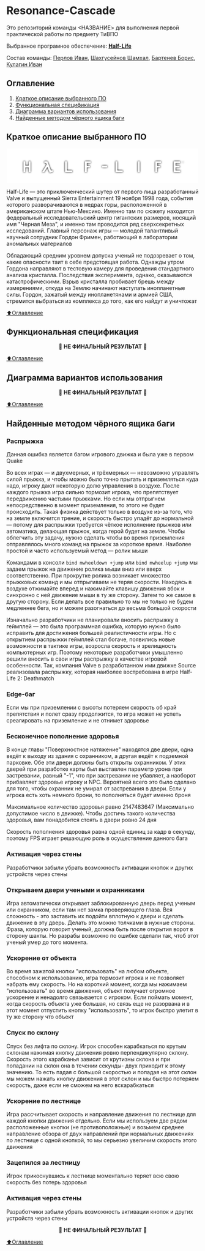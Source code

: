# Resonance-Cascade
Это репозиторий команды <НАЗВАНИЕ> для выполнения первой практической работы по предмету ТиВПО

Выбранное програмное обеспечение: [**Half-Life**](https://ru.wikipedia.org/wiki/Half-Life)

Состав команды: [Перлов Иван](https://github.com/Torusaynim), [Шахгусейнов Шамхал](https://github.com/shamhal3228), [Бартенев Борис](https://github.com/Flamer322), [Кулагин Иван](https://github.com/Ivan-Kulagin)

## Оглавление

1. [Краткое описание выбранного ПО](#Краткое-описание-выбранного-ПО)
2. [Функциональная спецификация](#Краткое-описание-выбранного-ПО)
3. [Диаграмма вариантов использования](#Диаграмма-вариантов-использования)
4. [Найденные методом чёрного ящика баги](#Найденные-методом-чёрного-ящика-баги)

## Краткое описание выбранного ПО

<p align="center"><img src="assets/Half-Life_logo.png" align="center" /></p>

Half-Life — это приключенческий шутер от первого лица разработанный Valve и выпущенный Sierra Entertainment 19 ноября 1998 года, события которого разворачиваются в недрах горы, расположенной в американском штате Нью-Мексико. Именно там по сюжету находится федеральный исследовательский центр гигантских размеров, носящий имя "Черная Меза", и именно там проводится ряд сверхсекретных исследований. Главный персонаж игры — молодой талантливый научный сотрудник Гордон Фримен, работающий в лаборатории аномальных материалов

Обладающий средним уровнем допуска ученый не подозревает о том, какие опасности таит в себе предстоящая работа. Однажды утром Гордона направляют в тестовую камеру для проведения стандартного анализа кристалла. Последствия эксперимента, однако, оказываются катастрофическими. Взрыв кристалла пробивает брешь между измерениями, откуда на Землю начинают наступать инопланетные силы. Гордон, зажатый между инопланетянами и армией США, стремится выбраться из комплекса до того, как его найдут и уничтожат

[:arrow_up:Оглавление](#Оглавление)

## Функциональная спецификация

<p align="center">🚧 <b>НЕ ФИНАЛЬНЫЙ РЕЗУЛЬТАТ</b> 🚧</p>

[:arrow_up:Оглавление](#Оглавление)

## Диаграмма вариантов использования

<p align="center">🚧 <b>НЕ ФИНАЛЬНЫЙ РЕЗУЛЬТАТ</b> 🚧</p>

[:arrow_up:Оглавление](#Оглавление)

## Найденные методом чёрного ящика баги

### Распрыжка

Данная ошибка является багом игрового движка и была уже в первом Quake

Во всех играх — и двухмерных, и трёхмерных — невозможно управлять силой прыжка, и чтобы можно было точно прыгать и приземляться куда надо, игроку дают некоторую долю управления в воздухе. После каждого прыжка игра сильно тормозит игрока, что препятствует передвижению частыми прыжками. Но если мы отпрыгнем непосредственно в момент приземления, то этого не будет происходить. Такая физика действует только в воздухе из-за того, что на земле включится трение, и скорость быстро упадёт до нормальной — потому для распрыжки требуется чёткое исполнение прыжков или автоматика, делающая прыжок, когда герой будет на земле. Чтобы облегчить эту задачу, нужно сделать чтобы во время приземления отправлялось много команд на прыжок за короткое время. Наиболее простой и часто используемый метод — ролик мыши

Командами в консоли `bind mwheeldown +jump` или `bind mwheelup +jump` мы задаем прыжок на движение ролика мыши вниз или вверх соответственно. При прокрутке ролика возникает множество прыжковых команд и мы отпрыгиваем не теряя скорости. Находясь в воздухе отжимайте вперед и нажимайте клавишу движения вбок и синхронно с ней движение мыши в ту же сторону. Затем то же самое в другую сторону. Если делать все правильно то мы не только не будем медленнее бега, но и можем разогнаться до весьма большой скорости

Изначально разработчики не планировали вносить распрыжку в геймплей — это была программная ошибка, которую нужно было исправить для достижения большей реалистичности игры. Но с открытием распрыжки геймплей стал богаче, появились новые возможности в тактике игры, возросла скорость и зрелищность компьютерных игр. Поэтому некоторые разработчики умышленно решили вносить в свои игры распрыжку в качестве игровой особенности. Так, компания Valve в разработанном ими движке Source реализовала распрыжку, которая наиболее востребована в игре Half-Life 2: Deathmatch

### Edge-баг

Если мы при приземлении с высоты потеряем скорость об край препятствия и полет сразу продолжится, то игра может не успеть среагировать на приземление и не отнимет здоровье

### Бесконечное пополнение здоровья

В конце главы "Поверхностное натяжение" находятся две двери, одна ведёт к выходу из здания с охранником, а другая ведёт к подземной парковке. Обе эти двери должны быть открыты охранником. У этих дверей при разработке карты был выставлен параметр урона при застревании, равный "-1", что при застревании не убавляет, а наоборот прибавляет здоровье игроку и NPC. Вероятней всего это было сделано для того, чтобы охранник не умирал от застревания в двери. Если у игрока есть хоть немного брони, то пополняться будет именно броня

Максимальное количество здоровья равно 2147483647 (Максимально допустимое число в движке). Чтобы достичь такого количества здоровья, вам понадобится стоять в двери ровно 24 дня

Скорость пополнения здоровья равна одной единиц за кадр в секунду, поэтому FPS играет решающую роль в осуществление данного бага

### Активация через стены

Разработчики забыли убрать возможность активации кнопок и других устройств через стены

### Открываем двери учеными и охранниками

Игра автоматически открывает заблокированную дверь перед ученым или охранником, если там нет замка проверяющего глаза. Вся сложность - это заставить их подойти вплотную к двери и сделать движение в эту дверь. Делать это можно толчками в нужные стороны. Фраза, которую говорит ученый, должна быть после открытия ворот в сторону шахты. Но разрабы возможно по ошибке сделали так, чтоб этот ученый умер до того момента.

### Ускорение от объекта

Во время зажатой кнопки "использовать" на любом объекте, способном к использованию, игра тормозит игрока и не позволяет набрать ему скорость. Но на короткий момент, когда мы нажимаем "использовать" во время движения, объект получает огромное ускорение и ненадолго связывается с игроком. Если поймать момент, когда скорость объекта уже большая, но связь еще не разорвана и в этот момент отпустить кнопку "использовать", то игрок быстро улетит в ту же сторону что объект

### Спуск по склону

Спуск без лифта по склону. Игрок способен карабкаться по крутым склонам нажимая кнопку движения ровно перпендикулярно склону. Скорость этого карабканья зависит от крутизны склона и при попадании на склон она в течении секунды- двух приходит к этому значению. То есть падая с большой скоростью и попадая на этот склон мы можем нажать кнопку движения в этот склон и мы быстро потеряем скорость, даже если не сможем на него вскарабкаться

### Ускорение по лестнице

Игра рассчитывает скорость и направление движения по лестнице для каждой кнопки движения отдельно. Если мы используем две рядом расположенные кнопки (не противоположные) и возьмем среднее направление обзора от двух направлений при нормальных движениях по лестнице с одной кнопкой, то мы серьезно увеличим скорость этого движения

### Зацепился за лестницу

Игрок прикоснувшись к лестнице моментально теряет всю свою скорость без потерь здоровья

### Активация через стены

Разработчики забыли убрать возможность активации кнопок и других устройств через стены

<p align="center">🚧 <b>НЕ ФИНАЛЬНЫЙ РЕЗУЛЬТАТ</b> 🚧</p>

[:arrow_up:Оглавление](#Оглавление)

<!-- WIP Заглушка <p align="center">🚧 <b>НЕ ФИНАЛЬНЫЙ РЕЗУЛЬТАТ</b> 🚧</p> -->
